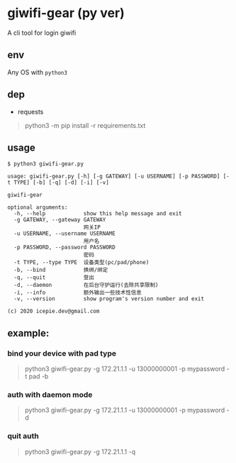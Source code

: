 # giwifi-gear (py ver)
A cli tool for login giwifi 

## env
Any OS with `python3`

## dep
- requests

> python3 -m pip install -r requirements.txt

## usage
``` 
$ python3 giwifi-gear.py

usage: giwifi-gear.py [-h] [-g GATEWAY] [-u USERNAME] [-p PASSWORD] [-t TYPE] [-b] [-q] [-d] [-i] [-v]

giwifi-gear

optional arguments:
  -h, --help            show this help message and exit
  -g GATEWAY, --gateway GATEWAY
                        网关IP
  -u USERNAME, --username USERNAME
                        用户名
  -p PASSWORD, --password PASSWORD
                        密码
  -t TYPE, --type TYPE  设备类型(pc/pad/phone)
  -b, --bind            换绑/绑定
  -q, --quit            登出
  -d, --daemon          在后台守护运行(去除共享限制)
  -i, --info            额外输出一些技术性信息
  -v, --version         show program's version number and exit

(c) 2020 icepie.dev@gmail.com
``` 

## example: 
### bind your device with pad type
> python3 giwifi-gear.py -g 172.21.1.1 -u 13000000001 -p mypassword -t pad -b

### auth with daemon mode
> python3 giwifi-gear.py -g 172.21.1.1 -u 13000000001 -p mypassword -d

### quit auth
> python3 giwifi-gear.py -g 172.21.1.1 -q

